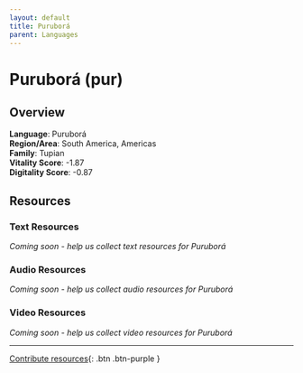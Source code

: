 ```yaml
---
layout: default
title: Puruborá
parent: Languages
---
```


# Puruborá (pur)

## Overview

**Language**: Puruborá  
**Region/Area**: South America, Americas  
**Family**: Tupian  
**Vitality Score**: -1.87  
**Digitality Score**: -0.87  

## Resources

### Text Resources
*Coming soon - help us collect text resources for Puruborá*

### Audio Resources
*Coming soon - help us collect audio resources for Puruborá*

### Video Resources
*Coming soon - help us collect video resources for Puruborá*

---

[Contribute resources](https://fairtrain.github.io/){: .btn .btn-purple }
